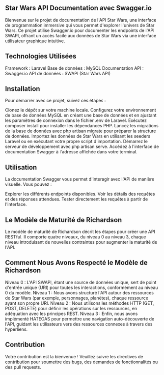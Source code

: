 ## Star Wars API Documentation avec Swagger.io
Bienvenue sur le projet de documentation de l'API Star Wars, une interface de programmation immersive qui vous permet d'explorer l'univers de Star Wars. Ce projet utilise Swagger.io pour documenter les endpoints de l'API SWAPI, offrant un accès facile aux données de Star Wars via une interface utilisateur graphique intuitive.

## Technologies Utilisées
Framework : Laravel
Base de données : MySQL
Documentation API : Swagger.io
API de données : SWAPI (Star Wars API)

## Installation
Pour démarrer avec ce projet, suivez ces étapes :

Clonez le dépôt sur votre machine locale.
Configurez votre environnement de base de données MySQL en créant une base de données et en ajustant les paramètres de connexion dans le fichier .env de Laravel.
Exécutez composer install pour installer les dépendances PHP.
Lancez les migrations de la base de données avec php artisan migrate pour préparer la structure de données.
Importez les données de Star Wars en utilisant les seeders Laravel ou en exécutant votre propre script d'importation.
Démarrez le serveur de développement avec php artisan serve.
Accédez à l'interface de documentation Swagger à l'adresse affichée dans votre terminal.

## Utilisation
La documentation Swagger vous permet d'interagir avec l'API de manière visuelle. Vous pouvez :

Explorer les différents endpoints disponibles.
Voir les détails des requêtes et des réponses attendues.
Tester directement les requêtes à partir de l'interface.

## Le Modèle de Maturité de Richardson
Le modèle de maturité de Richardson décrit les étapes pour créer une API RESTful. Il comporte quatre niveaux, du niveau 0 au niveau 3, chaque niveau introduisant de nouvelles contraintes pour augmenter la maturité de l'API.

## Comment Nous Avons Respecté le Modèle de Richardson
Niveau 0 : L'API SWAPI, étant une source de données unique, sert de point d'entrée unique (URI) pour toutes les interactions, conformément au niveau 0 du modèle.
Niveau 1 : Nous avons structuré l'API autour des ressources de Star Wars (par exemple, personnages, planètes), chaque ressource ayant son propre URI.
Niveau 2 : Nous utilisons les méthodes HTTP (GET, POST, DELETE) pour définir les opérations sur les ressources, en adéquation avec les principes REST.
Niveau 3 : Enfin, nous avons implémenté HATEOAS pour permettre une navigation auto-découverte de l'API, guidant les utilisateurs vers des ressources connexes à travers des hyperliens.

## Contribution
Votre contribution est la bienvenue ! Veuillez suivre les directives de contribution pour soumettre des bugs, des demandes de fonctionnalités ou des pull requests.